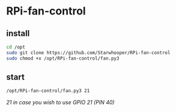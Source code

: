# RPi-fan-control

## install ##
```bash
cd /opt
sudo git clone https://github.com/Starwhooper/RPi-fan-control
sudo chmod +x /opt/RPi-fan-control/fan.py3
```

## start ##
```bash
/opt/RPi-fan-control/fan.py3 21
```
_21 in case you wish to use GPIO 21 (PIN 40)_
